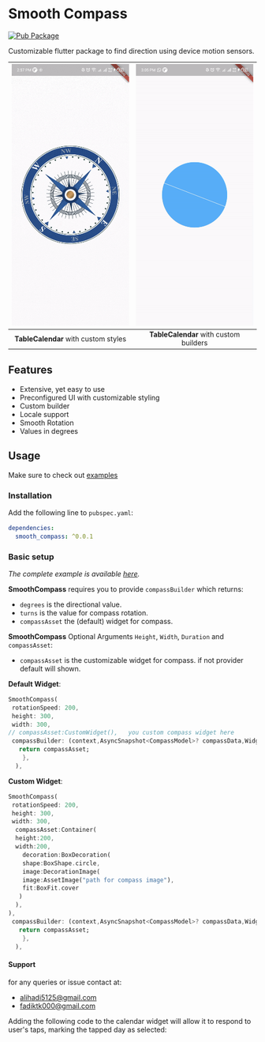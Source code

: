 # Smooth Compass

[![Pub Package](https://img.shields.io/pub/v/table_calendar.svg?style=flat-square)](https://pub.dartlang.org/packages/table_calendar)

[comment]: <> ([![Awesome Flutter]&#40;https://img.shields.io/badge/Awesome-Flutter-52bdeb.svg?longCache=true&style=flat-square&#41;]&#40;https://github.com/Solido/awesome-flutter&#41;)

Customizable flutter package to find direction using device motion sensors.

| ![Image](https://github.com/alihadi5125/screenshots/blob/main/ezgif.com-gif-maker%20(3).gif?raw=true) | ![Image](https://github.com/alihadi5125/screenshots/blob/main/ezgif.com-gif-maker%20(1).gif?raw=true) |
| :------------: | :------------: |
| **TableCalendar** with custom styles | **TableCalendar** with custom builders |

## Features

* Extensive, yet easy to use
* Preconfigured UI with customizable styling
* Custom builder
* Locale support
* Smooth Rotation
* Values in degrees

## Usage

Make sure to check out [examples](https://github.com/alihadi5125/smooth_compass/tree/master/example)

### Installation

Add the following line to `pubspec.yaml`:

```yaml
dependencies:
  smooth_compass: ^0.0.1
```

### Basic setup

*The complete example is available [here](https://github.com/alihadi5125/smooth_compass/tree/master/example).*

**SmoothCompass** requires you to provide `compassBuilder` which returns:
* `degrees` is the directional value.
* `turns` is the value for compass rotation.
* `compassAsset` the (default) widget for compass.

**SmoothCompass** Optional Arguments `Height`, `Width`, `Duration` and `compassAsset`:
* `compassAsset` is the customizable widget for compass. if not provider default will shown.
  
**Default Widget**:
```dart
SmoothCompass(
 rotationSpeed: 200,
 height: 300,
 width: 300,
// compassAsset:CustomWidget(),   you custom compass widget here
 compassBuilder: (context,AsyncSnapshot<CompassModel>? compassData,Widget compassAsset){
   return compassAsset;
    },
  ),
```

**Custom Widget**:
```dart
SmoothCompass(
 rotationSpeed: 200,
 height: 300,
 width: 300,
  compassAsset:Container(
  height:200,
  width:200,
    decoration:BoxDecoration(
    shape:BoxShape.circle,
    image:DecorationImage(
    image:AssetImage("path for compass image"),
    fit:BoxFit.cover
   )
  ),
),
 compassBuilder: (context,AsyncSnapshot<CompassModel>? compassData,Widget compassAsset){
   return compassAsset;
    },
  ),
```

#### Support

for any queries or issue contact at:
* alihadi5125@gmail.com
* fadiktk000@gmail.com

Adding the following code to the calendar widget will allow it to respond to user's taps, marking the tapped day as selected:
